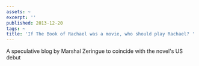 ```yaml
---
assets: ~
excerpt: ''
published: 2013-12-20
tags: ~
title: 'If The Book of Rachael was a movie, who should play Rachael? '
---
```

A speculative blog by Marshal Zeringue to coincide with the novel's US debut 
